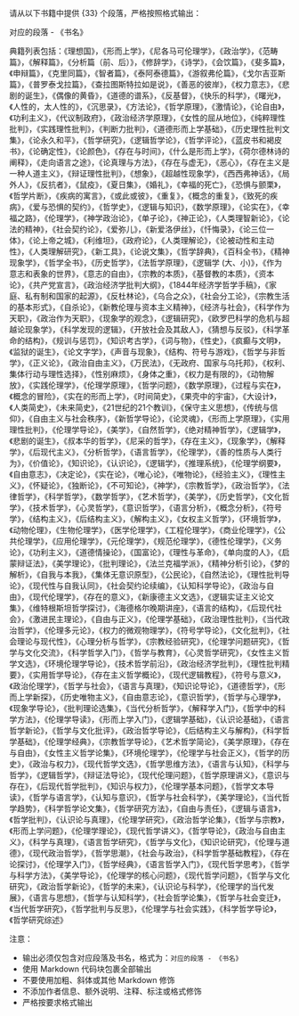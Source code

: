 请从以下书籍中提供 {33} 个段落，严格按照格式输出：

对应的段落 - 《书名》

典籍列表包括：《理想国》，《形而上学》，《尼各马可伦理学》，《政治学》，《范畴篇》，《解释篇》，《分析篇（前、后）》，《修辞学》，《诗学》，《会饮篇》，《斐多篇》，《申辩篇》，《克里同篇》，《智者篇》，《泰阿泰德篇》，《游叙弗伦篇》，《戈尔吉亚斯篇》，《普罗泰戈拉篇》，《查拉图斯特拉如是说》，《善恶的彼岸》，《权力意志》，《悲剧的诞生》，《偶像的黄昏》，《道德的谱系》，《反基督》，《快乐的科学》，《曙光》，《人性的，太人性的》，《沉思录》，《方法论》，《哲学原理》，《激情论》，《论自由》，《功利主义》，《代议制政府》，《政治经济学原理》，《女性的屈从地位》，《纯粹理性批判》，《实践理性批判》，《判断力批判》，《道德形而上学基础》，《历史理性批判文集》，《论永久和平》，《哲学研究》，《逻辑哲学论》，《哲学评论》，《蓝皮书和褐皮书》，《论确定性》，《论颜色》，《存在与时间》，《什么是形而上学》，《荷尔德林诗的阐释》，《走向语言之途》，《论真理与方法》，《存在与虚无》，《恶心》，《存在主义是一种人道主义》，《辩证理性批判》，《想象》，《超越性现象学》，《西西弗神话》，《局外人》，《反抗者》，《鼠疫》，《夏日集》，《婚礼》，《幸福的死亡》，《恐惧与颤栗》，《哲学片断》，《疾病的寓言》，《或此或彼》，《重复》，《概念的重复》，《致死的疾病》，《爱与恐惧的契约》，《哲学史》，《逻辑与知识》，《数学原理》，《论实在》，《幸福之路》，《伦理学》，《神学政治论》，《单子论》，《神正论》，《人类理智新论》，《论法的精神》，《社会契约论》，《爱弥儿》，《新爱洛伊丝》，《忏悔录》，《论三位一体》，《论上帝之城》，《利维坦》，《政府论》，《人类理解论》，《论被动性和主动性》，《人类理解研究》，《新工具》，《论说文集》，《哲学辞典》，《百科全书》，《精神现象学》，《哲学全书》，《历史哲学》，《法哲学原理》，《逻辑学 (大、小)》，《作为意志和表象的世界》，《意志的自由》，《宗教的本质》，《基督教的本质》，《资本论》，《共产党宣言》，《政治经济学批判大纲》，《1844年经济学哲学手稿》，《家庭、私有制和国家的起源》，《反杜林论》，《乌合之众》，《社会分工论》，《宗教生活的基本形式》，《自杀论》，《新教伦理与资本主义精神》，《经济与社会》，《科学作为天职》，《政治作为天职》，《现象学的观念》，《逻辑研究》，《欧罗巴科学的危机与超越论现象学》，《科学发现的逻辑》，《开放社会及其敌人》，《猜想与反驳》，《科学革命的结构》，《规训与惩罚》，《知识考古学》，《词与物》，《性史》，《疯癫与文明》，《监狱的诞生》，《论文字学》，《声音与现象》，《结构、符号与游戏》，《哲学与非哲学》，《正义论》，《政治自由主义》，《万民法》，《无政府、国家与乌托邦》，《权利、集体行动与理性选择》，《性别麻烦》，《身体之重》，《权力是有限的》，《动物解放》，《实践伦理学》，《伦理学原理》，《哲学问题》，《数学原理》，《过程与实在》，《概念的冒险》，《实在的形而上学》，《时间简史》，《果壳中的宇宙》，《大设计》，《人类简史》，《未来简史》，《21世纪的21个教训》，《保守主义思想》，《传统与信仰》，《自由主义与社会秩序》，《新哲学导论》，《论灵魂》，《形而上学原理》，《实用理性批判》，《伦理学导论》，《美学》，《自然哲学》，《绝对精神哲学》，《逻辑学》，《悲剧的诞生》，《叔本华的哲学》，《尼采的哲学》，《存在主义》，《现象学》，《解释学》，《后现代主义》，《分析哲学》，《语言哲学》，《伦理学》，《善的性质与人类行为》，《价值论》，《知识论》，《认识论》，《逻辑学》，《推理系统》，《伦理学纲要》，《自由意志》，《决定论》，《实在论》，《唯心论》，《唯物论》，《经验主义》，《理性主义》，《怀疑论》，《独断论》，《不可知论》，《神学》，《宗教哲学》，《政治哲学》，《法律哲学》，《科学哲学》，《数学哲学》，《艺术哲学》，《美学》，《历史哲学》，《文化哲学》，《技术哲学》，《心灵哲学》，《意识哲学》，《语言分析》，《概念分析》，《符号学》，《结构主义》，《后结构主义》，《解构主义》，《女权主义哲学》，《环境哲学》，《动物伦理》，《生物伦理学》，《医学伦理学》，《工程伦理学》，《商业伦理学》，《公共伦理学》，《应用伦理学》，《元伦理学》，《规范伦理学》，《德性伦理学》，《义务论》，《功利主义》，《道德情操论》，《国富论》，《理性与革命》，《单向度的人》，《启蒙辩证法》，《美学理论》，《批判理论》，《法兰克福学派》，《精神分析引论》，《梦的解析》，《自我与本我》，《集体无意识原型》，《公民论》，《自然法论》，《理性批判导论》，《现代性与自我认同》，《社会契约论续编》，《认知科学导论》，《政治与自由》，《现代伦理学》，《存在的意义》，《新康德主义文选》，《逻辑实证主义论文集》，《维特根斯坦哲学探讨》，《海德格尔晚期讲座》，《语言的结构》，《后现代社会》，《激进民主理论》，《自由与正义》，《伦理学基础》，《政治理性批判》，《当代政治哲学》，《伦理多元论》，《权力的微观物理学》，《符号学导论》，《文化批判》，《社会理论与现代性》，《心理分析与哲学》，《宗教经验研究》，《伦理学问题研究》，《哲学与文化交流》，《科学哲学入门》，《哲学与教育》，《心灵哲学研究》，《女性主义哲学文选》，《环境伦理学导论》，《技术哲学前沿》，《政治经济学批判》，《理性批判精要》，《实用哲学导论》，《存在主义哲学概论》，《现代逻辑教程》，《符号与意义》，《政治伦理学》，《哲学与社会》，《语言与真理》，《知识论导论》，《道德哲学》，《形而上学新探》，《历史唯物主义》，《自由意志论》，《意识哲学》，《哲学与心理学》，《现象学导论》，《批判理论选集》，《当代分析哲学》，《解释学入门》，《哲学中的科学方法》，《伦理学导读》，《形而上学入门》，《逻辑学基础》，《认识论基础》，《语言哲学新论》，《哲学与文化批评》，《政治哲学导论》，《后结构主义与解构》，《科学哲学基础》，《伦理学经典》，《宗教哲学导论》，《艺术哲学简论》，《美学原理》，《存在与自由》，《女性主义哲学论集》，《环境伦理学》，《伦理学与社会正义》，《哲学的历史》，《政治与权力》，《现代哲学文选》，《哲学思维方法》，《语言与认知》，《科学与哲学》，《逻辑哲学》，《辩证法导论》，《现代伦理问题》，《哲学原理讲义》，《意识与存在》，《后现代哲学批判》，《知识与权力》，《伦理学基本问题》，《哲学文本导读》，《哲学与语言学》，《认知与意识》，《哲学与社会科学》，《美学理论》，《当代哲学趋势》，《科学哲学论文集》，《哲学研究方法》，《自由与责任》，《逻辑与语言》，《哲学批判》，《认识论与真理》，《伦理学研究》，《政治哲学论集》，《哲学与宗教》，《形而上学问题》，《伦理学理论》，《现代哲学讲义》，《哲学导论》，《政治与自由主义》，《科学与真理》，《语言哲学研究》，《哲学与文化》，《知识论研究》，《伦理与道德》，《现代政治哲学》，《哲学思潮》，《社会与政治》，《科学哲学基础教程》，《存在论探讨》，《伦理学入门》，《哲学经典》，《语言哲学入门》，《现代哲学思考》，《哲学与科学方法》，《美学导论》，《伦理学的核心问题》，《现代哲学问题》，《哲学与文化研究》，《政治哲学新论》，《哲学的未来》，《认识论与科学》，《伦理学的当代发展》，《语言与思想》，《哲学与认知科学》，《社会哲学论集》，《哲学与社会变迁》，《当代哲学研究》，《哲学批判与反思》，《伦理学与社会实践》，《科学哲学导论》，《哲学研究综述》

注意：
- 输出必须仅包含对应段落及书名，格式为：`对应的段落 - 《书名》`
- 使用 Markdown 代码块包裹全部输出
- 不要使用加粗、斜体或其他 Markdown 修饰
- 不添加作者信息、额外说明、注释、标注或格式修饰
- 严格按要求格式输出
